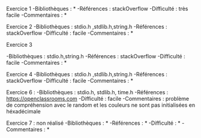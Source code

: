 Exercice 1
-Bibliothèques : *
-Références : stackOverflow
-Difficulté : très facile
-Commentaires : *

Exercice 2
-Bibliothèques : stdio.h ,stdlib.h,string.h
-Références : stackOverflow
-Difficulté : facile
-Commentaires : *

Exercice 3

-Bibliothèques : stdio.h,string.h
-Références : stackOverflow
-Difficulté : facile
-Commentaires : *

Exercice 4
-Bibliothèques : stdio.h ,stdlib.h,string.h
-Références : stackOverflow
-Difficulté : facile
-Commentaires : *

Exercice 6 :
-Bibliothèques : stdio.h, stdlib.h, time.h
-Références : https://openclassrooms.com
-Difficulté : facile 
-Commentaires : problème de compréhension avec le random et les couleurs ne sont pas initialisées en héxadécimale

Exercice 7 : non réalisé
-Bibliothèques : *
-Références : *
-Difficulté : *
-Commentaires : *

